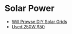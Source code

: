 # Solar Power

- [Will Prowse DIY Solar Grids](https://www.youtube.com/c/WillProwse/videos)
- [Used 250W $50](https://store.santansolar.com/product/santan-solar-t-series-250w-silver-frame-solar-panel/?ref=errolprowse)
